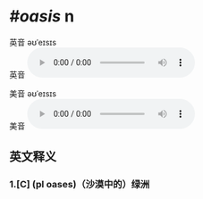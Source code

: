 # ***\#oasis*** n
英音 əʊˈeɪsɪs  
英音
<audio src="./media/oasis1_AAC.aac" controls="controls"></audio>

美音 əʊˈeɪsɪs  
美音
<audio src="./media/oasis2_AAC.aac" controls="controls"></audio>



  

英文释义
---
### 1.**[C] (pl oases)（沙漠中的）绿洲**  


